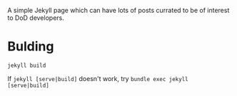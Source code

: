 A simple Jekyll page which can have lots of posts currated to be of interest to DoD developers.


# Bulding

`jekyll build`

If `jekyll [serve|build]` doesn't work, try `bundle exec jekyll [serve|build]`
